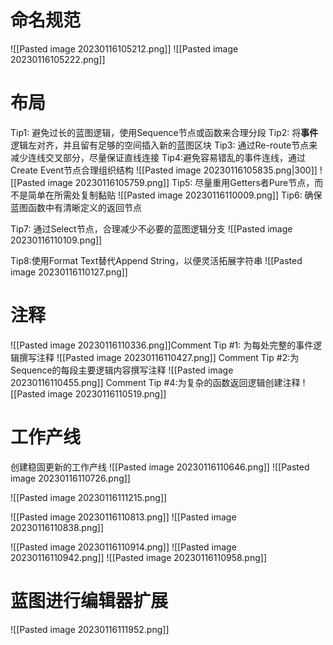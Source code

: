 # 命名规范
![[Pasted image 20230116105212.png]]
![[Pasted image 20230116105222.png]]
# 布局
Tip1: 避免过长的蓝图逻辑，使用Sequence节点或函数来合理分段
Tip2: 将**事件**逻辑左对齐，并且留有足够的空间插入新的蓝图区块
Tip3: 通过Re-route节点来减少连线交叉部分，尽量保证直线连接
Tip4:避免容易错乱的事件连线，通过Create Event节点合理组织结构
![[Pasted image 20230116105835.png|300]]
![[Pasted image 20230116105759.png]]
Tip5: 尽量重用Getters者Pure节点，而不是简单在所需处复制黏贴
![[Pasted image 20230116110009.png]]
Tip6: 确保蓝图函数中有清晰定义的返回节点

Tip7: 通过Select节点，合理减少不必要的蓝图逻辑分支
![[Pasted image 20230116110109.png]]

Tip8:使用Format Text替代Append String，以便灵活拓展字符串
![[Pasted image 20230116110127.png]]

# 注释
![[Pasted image 20230116110336.png]]Comment Tip #1: 为每处完整的事件逻辑撰写注释
![[Pasted image 20230116110427.png]]
Comment Tip #2:为Sequence的每段主要逻辑内容撰写注释
![[Pasted image 20230116110455.png]]
Comment Tip #4:为复杂的函数返回逻辑创建注释
![[Pasted image 20230116110519.png]]
# 工作产线
创建稳固更新的工作产线
![[Pasted image 20230116110646.png]]
![[Pasted image 20230116110726.png]]

![[Pasted image 20230116111215.png]]

![[Pasted image 20230116110813.png]]
![[Pasted image 20230116110838.png]]

![[Pasted image 20230116110914.png]]
![[Pasted image 20230116110942.png]]
![[Pasted image 20230116110958.png]]
# 蓝图进行编辑器扩展
![[Pasted image 20230116111952.png]]